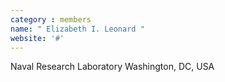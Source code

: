 ```yaml
---
category : members
name: " Elizabeth I. Leonard " 
website: '#'
---
```

Naval Research Laboratory
Washington, DC, USA

